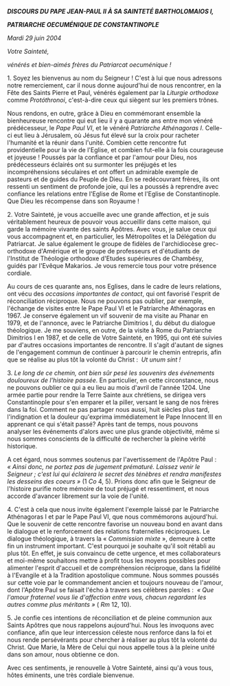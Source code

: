 ***DISCOURS DU PAPE JEAN-PAUL II* *À SA SAINTETÉ BARTHOLOMAIOS I,***

***PATRIARCHE OECUMÉNIQUE DE CONSTANTINOPLE***

*Mardi 29 juin 2004*

*Votre Sainteté,*

*vénérés et bien-aimés frères du Patriarcat oecuménique !*

1. Soyez les bienvenus au nom du Seigneur ! C'est à lui que nous adressons notre remerciement, car il nous donne aujourd'hui de nous rencontrer, en la Fête des Saints Pierre et Paul, vénérés également par la *Liturgie orthodoxe* comme *Protóthronoi*, c'est-à-dire ceux qui siègent sur les premiers trônes.

Nous rendons, en outre, grâce à Dieu en commémorant ensemble la bienheureuse rencontre qui eut lieu il y a quarante ans entre mon vénéré prédécesseur, le *Pape Paul VI*, et le vénéré *Patriarche Athénagoras I*. Celle-ci eut lieu à Jérusalem, où Jésus fut élevé sur la croix pour racheter l'humanité et la réunir dans l'unité. Combien cette rencontre fut providentielle pour la vie de l'Eglise, et combien fut-elle à la fois courageuse et joyeuse ! Poussés par la confiance et par l'amour pour Dieu, nos prédécesseurs éclairés ont su surmonter les préjugés et les incompréhensions séculaires et ont offert un admirable exemple de pasteurs et de guides du Peuple de Dieu. En se redécouvrant frères, ils ont ressenti un sentiment de profonde joie, qui les a poussés à reprendre avec confiance les relations entre l'Eglise de Rome et l'Eglise de Constantinople. Que Dieu les récompense dans son Royaume !

2. Votre Sainteté, je vous accueille avec une grande affection, et je suis véritablement heureux de pouvoir vous accueillir dans cette maison, qui garde la mémoire vivante des saints Apôtres. Avec vous, je salue ceux qui vous accompagnent et, en particulier, les Métropolites et la Délégation du Patriarcat. Je salue également le groupe de fidèles de l'archidiocèse grec-orthodoxe d'Amérique et le groupe de professeurs et d'étudiants de l'Institut de Théologie orthodoxe d'Etudes supérieures de Chambésy, guidés par l'Evêque Makarios. Je vous remercie tous pour votre présence cordiale.

Au cours de ces quarante ans, nos Eglises, dans le cadre de leurs relations, ont vécu des *occasions importantes de contact*, qui ont favorisé l'esprit de réconciliation réciproque. Nous ne pouvons pas oublier, par exemple, l'échange de visites entre le Pape Paul VI et le Patriarche Athénagoras en 1967. Je conserve également un vif souvenir de ma visite au Phanar en 1979, et de l'annonce, avec le Patriarche Dimitrios I, du début du dialogue théologique. Je me souviens, en outre, de la visite à Rome du Patriarche Dimitrios I en 1987, et de celle de Votre Sainteté, en 1995, qui ont été suivies par d'autres occasions importantes de rencontre. Il s'agit d'autant de signes de l'engagement commun de continuer à parcourir le chemin entrepris, afin que se réalise au plus tôt la volonté du Christ :  *Ut unum sint !*

3. *Le long de ce chemin, ont bien sûr pesé les souvenirs des événements douloureux de l'histoire passée.* En particulier, en cette circonstance, nous ne pouvons oublier ce qui a eu lieu au mois d'avril de l'année 1204. Une armée partie pour rendre la Terre Sainte aux chrétiens, se dirigea vers Constantinople pour s'en emparer et la piller, versant le sang de nos frères dans la foi. Comment ne pas partager nous aussi, huit siècles plus tard, l'indignation et la douleur qu'exprima immédiatement le Pape Innocent III en apprenant ce qui s'était passé? Après tant de temps, nous pouvons analyser les événements d'alors avec une plus grande objectivité, même si nous sommes conscients de la difficulté de rechercher la pleine vérité historique.

A cet égard, nous sommes soutenus par l'avertissement de l'Apôtre Paul :  *« *Ainsi donc, ne portez pas de jugement prématuré. Laissez venir le Seigneur ; c'est lui qui éclairera le secret des ténèbres et rendra manifestes les desseins des coeurs* »* (1 *Co* 4, 5). Prions donc afin que le Seigneur de l'histoire purifie notre mémoire de tout préjugé et ressentiment, et nous accorde d'avancer librement sur la voie de l'unité.

4. C'est à cela que nous invite également l'exemple laissé par le Patriarche Athénagoras I et par le Pape Paul VI, que nous commémorons aujourd'hui. Que le souvenir de cette rencontre favorise un nouveau bond en avant dans le dialogue et le renforcement des relations fraternelles réciproques. Le dialogue théologique, à travers la « *Commission mixte* », demeure à cette fin un instrument important. C'est pourquoi je souhaite qu'il soit rétabli au plus tôt. En effet, je suis convaincu de cette urgence, et mes collaborateurs et moi-même souhaitons mettre à profit tous les moyens possibles pour alimenter l'esprit d'accueil et de compréhension réciproque, dans la fidélité à l'Evangile et à la Tradition apostolique commune. Nous sommes poussés sur cette voie par le commandement ancien et toujours nouveau de l'amour, dont l'Apôtre Paul se faisait l'écho à travers ses célèbres paroles :  *« *Que l'amour fraternel vous lie d'affection entre vous, chacun regardant les autres comme plus méritants* »* ( *Rm* 12, 10).

5. Je confie ces intentions de réconciliation et de pleine communion aux Saints Apôtres que nous rappelons aujourd'hui. Nous les invoquons avec confiance, afin que leur intercession céleste nous renforce dans la foi et nous rende persévérants pour chercher à réaliser au plus tôt la volonté du Christ. Que Marie, la Mère de Celui qui nous appelle tous à la pleine unité dans son amour, nous obtienne ce don.

Avec ces sentiments, je renouvelle à Votre Sainteté, ainsi qu'à vous tous, hôtes éminents, une très cordiale bienvenue.